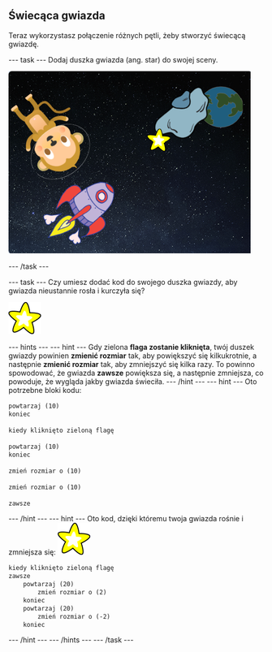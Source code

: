 ## Świecąca gwiazda

Teraz wykorzystasz połączenie różnych pętli, żeby stworzyć świecącą gwiazdę.

--- task --- Dodaj duszka gwiazda (ang. star) do swojej sceny.

![Dodawanie duszka gwiazdy](images/space-star-sprite.png)

--- /task ---

--- task --- Czy umiesz dodać kod do swojego duszka gwiazdy, aby gwiazda nieustannie rosła i kurczyła się?

![Testowanie świecącej gwiazdy](images/sprite-star.png)

--- hints --- --- hint --- Gdy zielona **flaga zostanie kliknięta**, twój duszek gwiazdy powinien **zmienić rozmiar** tak, aby powiększyć się kilkukrotnie, a następnie **zmienić rozmiar** tak, aby zmniejszyć się kilka razy. To powinno spowodować, że gwiazda **zawsze** powiększa się, a następnie zmniejsza, co powoduje, że wygląda jakby gwiazda świeciła. --- /hint --- --- hint --- Oto potrzebne bloki kodu:

```blocks3
powtarzaj (10)
koniec

kiedy kliknięto zieloną flagę

powtarzaj (10)
koniec

zmień rozmiar o (10)

zmień rozmiar o (10)

zawsze
```

--- /hint --- --- hint --- Oto kod, dzięki któremu twoja gwiazda rośnie i zmniejsza się: ![Duszek gwiazdy](images/sprite-star.png)

```blocks3
kiedy kliknięto zieloną flagę
zawsze
    powtarzaj (20)
        zmień rozmiar o (2)
    koniec
    powtarzaj (20)
        zmień rozmiar o (-2)
    koniec

```

--- /hint --- --- /hints --- --- /task ---